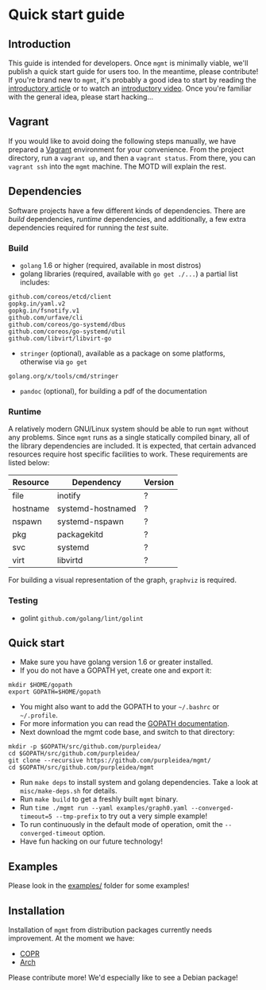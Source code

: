 # Quick start guide

## Introduction
This guide is intended for developers. Once `mgmt` is minimally viable, we'll
publish a quick start guide for users too. In the meantime, please contribute!
If you're brand new to `mgmt`, it's probably a good idea to start by reading the
[introductory article](https://ttboj.wordpress.com/2016/01/18/next-generation-configuration-mgmt/)
or to watch an [introductory video](https://github.com/purpleidea/mgmt/#on-the-web).
Once you're familiar with the general idea, please start hacking...

## Vagrant
If you would like to avoid doing the following steps manually, we have prepared
a [Vagrant](https://www.vagrantup.com/) environment for your convenience. From
the project directory, run a `vagrant up`, and then a `vagrant status`. From
there, you can `vagrant ssh` into the `mgmt` machine. The MOTD will explain the
rest.

## Dependencies
Software projects have a few different kinds of dependencies. There are _build_
dependencies, _runtime_ dependencies, and additionally, a few extra dependencies
required for running the _test_ suite.

### Build
* `golang` 1.6 or higher (required, available in most distros)
* golang libraries (required, available with `go get ./...`) a partial list includes:
```
github.com/coreos/etcd/client
gopkg.in/yaml.v2
gopkg.in/fsnotify.v1
github.com/urfave/cli
github.com/coreos/go-systemd/dbus
github.com/coreos/go-systemd/util
github.com/libvirt/libvirt-go
```
* `stringer` (optional), available as a package on some platforms, otherwise via `go get`
```
golang.org/x/tools/cmd/stringer
```
* `pandoc` (optional), for building a pdf of the documentation

### Runtime
A relatively modern GNU/Linux system should be able to run `mgmt` without any
problems. Since `mgmt` runs as a single statically compiled binary, all of the
library dependencies are included. It is expected, that certain advanced
resources require host specific facilities to work. These requirements are
listed below:

| Resource | Dependency        | Version |
|----------|-------------------|---------|
| file     | inotify           | ?       |
| hostname | systemd-hostnamed | ?       |
| nspawn   | systemd-nspawn    | ?       |
| pkg      | packagekitd       | ?       |
| svc      | systemd           | ?       |
| virt     | libvirtd          | ?       |

For building a visual representation of the graph, `graphviz` is required.

### Testing
* golint `github.com/golang/lint/golint`

## Quick start
* Make sure you have golang version 1.6 or greater installed.
* If you do not have a GOPATH yet, create one and export it:
```
mkdir $HOME/gopath
export GOPATH=$HOME/gopath
```
* You might also want to add the GOPATH to your `~/.bashrc` or `~/.profile`.
* For more information you can read the [GOPATH documentation](https://golang.org/cmd/go/#hdr-GOPATH_environment_variable).
* Next download the mgmt code base, and switch to that directory:
```
mkdir -p $GOPATH/src/github.com/purpleidea/
cd $GOPATH/src/github.com/purpleidea/
git clone --recursive https://github.com/purpleidea/mgmt/
cd $GOPATH/src/github.com/purpleidea/mgmt
```
* Run `make deps` to install system and golang dependencies. Take a look at `misc/make-deps.sh` for details.
* Run `make build` to get a freshly built `mgmt` binary.
* Run `time ./mgmt run --yaml examples/graph0.yaml --converged-timeout=5 --tmp-prefix` to try out a very simple example!
* To run continuously in the default mode of operation, omit the `--converged-timeout` option.
* Have fun hacking on our future technology!

## Examples
Please look in the [examples/](../examples/) folder for some examples!

## Installation
Installation of `mgmt` from distribution packages currently needs improvement.
At the moment we have:
* [COPR](https://copr.fedoraproject.org/coprs/purpleidea/mgmt/)
* [Arch](https://aur.archlinux.org/packages/mgmt/)

Please contribute more! We'd especially like to see a Debian package!

